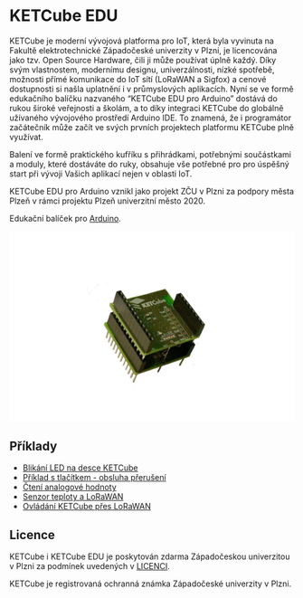 # KETCube EDU

KETCube je moderní vývojová platforma pro IoT, která byla vyvinuta na Fakultě elektrotechnické Západočeské univerzity v Plzni, je licencována jako tzv. Open Source Hardware, čili ji může používat úplně každý. Díky svým vlastnostem, modernímu designu, univerzálnosti, nízké spotřebě, možnosti přímé komunikace do IoT sítí (LoRaWAN a Sigfox) a cenové dostupnosti si našla uplatnění i v průmyslových aplikacích.
Nyní se ve formě edukačního balíčku nazvaného “KETCube EDU pro Arduino” dostává do rukou široké veřejnosti a školám, a to díky integraci KETCube do globálně užívaného vývojového prostředí Arduino IDE. To znamená, že i programátor začátečník může začít ve svých prvních projektech platformu KETCube plně využívat.

Balení ve formě praktického kufříku s přihrádkami, potřebnými součástkami a moduly, které dostáváte do ruky, obsahuje vše potřebné pro pro úspěšný start při vývoji Vašich aplikací nejen v oblasti IoT.

KETCube EDU pro Arduino vznikl jako projekt ZČU v Plzni za podpory města Plzeň v rámci projektu Plzeň univerzitní město 2020.

Edukační balíček pro [Arduino](https://www.arduino.cc).

![KETCube KIT](files/KETCubeKIT.jpg)

## Příklady
  * [Blikání LED na desce KETCube](pages/example_onBoardLED.md)
  * [Příklad s tlačítkem - obsluha přerušení](pages/example_buttonLED.md)
  * [Čtení analogové hodnoty](pages/example_analogRead.md)
  * [Senzor teploty a LoRaWAN](pages/example_tempSensor.md)
  * [Ovládání KETCube přes LoRaWAN](pages/example_remoteControl.md)

## Licence

KETCube i KETCube EDU je poskytován zdarma Západočeskou univerzitou v Plzni za podmínek uvedených v [LICENCI](LICENSE.md).

KETCube je registrovaná ochranná známka Západočeské univerzity v Plzni.

